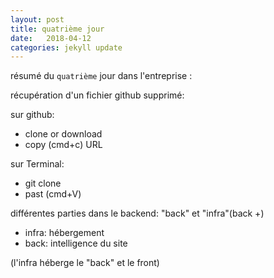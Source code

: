 ```yaml
---
layout: post
title: quatrième jour
date:   2018-04-12
categories: jekyll update
---
```

résumé du `quatrième` jour dans l'entreprise :

récupération d'un fichier github supprimé:

sur github:

+ clone or download
+ copy (cmd+c) URL

sur Terminal:
+ git clone
+ past (cmd+V)

différentes parties dans le backend: "back" et "infra"(back +)

+ infra: hébergement
+ back: intelligence du site 

(l'infra héberge le "back" et le front)
